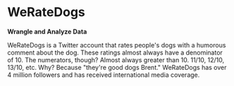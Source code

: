 # WeRateDogs
 **Wrangle and Analyze Data**

WeRateDogs is a Twitter account that rates people's dogs with a humorous comment about the dog.
These ratings almost always have a denominator of 10. The numerators,
though? Almost always greater than 10. 11/10, 12/10, 13/10, etc. Why? Because "they're good dogs Brent." 
WeRateDogs has over 4 million followers and has received international media coverage.


